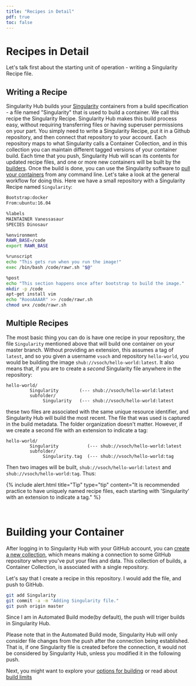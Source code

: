 ```yaml
---
title: "Recipes in Detail"
pdf: true
toc: false
---
```


# Recipes in Detail

Let's talk first about the starting unit of operation - writing a Singularity Recipe file.

## Writing a Recipe

Singularity Hub builds your [Singularity](https://www.sylabs.io/guides/3.2/user-guide/) containers from a build specification - a file named "Singularity" that is used to build a container. We call this recipe the Singularity Recipe. Singularity Hub makes this build process easy, without requiring transferring files or having superuser permissions on your part. You simply need to write a Singularity Recipe, put it in a Github repository, and then connect that repository to your account. Each repository maps to what Singularity calls a Container Collection, and in this collection you can maintain different tagged versions of your container build. Each time that you push, Singularity Hub will scan its contents for updated recipe files, and one or more new containers will be built by the [builders](../builds). Once the build is done, you can use the Singularity software to [pull your containers](https://www.sylabs.io/guides/3.2/user-guide/quick_start.html?highlight=pull#download-pre-built-images) from any command line. Let's take a look at the general workflow for doing this. Here we have a small repository with a Singularity Recipe named `Singularity`:


```bash
Bootstrap:docker  
From:ubuntu:16.04

%labels
MAINTAINER Vanessasaur
SPECIES Dinosaur

%environment
RAWR_BASE=/code
export RAWR_BASE

%runscript
echo "This gets run when you run the image!" 
exec /bin/bash /code/rawr.sh "$@"  

%post  
echo "This section happens once after bootstrap to build the image."  
mkdir -p /code  
apt-get install vim  
echo "RoooAAAAR" >> /code/rawr.sh
chmod u+x /code/rawr.sh  
```

## Multiple Recipes

The most basic thing you can do is have one recipe in your repository, the file `Singularity` mentioned above that will build one container on your master branch. Without providing an extension, this assumes a tag of `latest`, and so you given a username `vsoch` and repository `hello-world`, you would be building the image `shub://vsoch/hello-world:latest`. It also means that, if you are to create a *second* Singularity file anywhere in the repository:

```
hello-world/
         Singularity        (--- shub://vsoch/hello-world:latest
         subfolder/
              Singularity   (--- shub://vsoch/hello-world:latest
```

these two files are associated with the same unique resource identifier, and Singularity Hub will build the most recent. The file that was used is captured in the build metadata. The folder organization doesn't matter. However, if we create a second file with an extension to indicate a tag:

```
hello-world/
         Singularity           (--- shub://vsoch/hello-world:latest
         subfolder/
              Singularity.tag  (--- shub://vsoch/hello-world:tag
```

Then two images will be built, `shub://vsoch/hello-world:latest` and `shub://vsoch/hello-world:tag`. Thus:

{% include alert.html title="Tip" type="tip" content="It is recommended practice to have uniquely named recipe files, each starting with 'Singularity' with an extension to indicate a tag." %}

<br>

# Building your Container

After logging in to Singularity Hub with your GitHub account, you can [create a new collection](https://singularity-hub.org/collections/new), which means making a connection to some GitHub repository where you've put your files and data. This collection of builds, a Container Collection, is associated with a single repository. 

Let's say that I create a recipe in this repository. I would add the file, and push to GitHub.

```bash
git add Singularity  
git commit -a -m "Adding Singularity file."  
git push origin master  
```

Since I am in Automated Build mode(by default), the push will triger builds in Singularity Hub. 

Please note that in the Automated Build mode, Singularity Hub will only consider file changes from the push after the connection being established. That is, if one Singularity file is created before the connection, it would not be considered by Singularity Hub, unless you modified it in the following push.

Next, you might want to explore your [options for building](../builds) or read about [build limits](../regulatory/limits)

